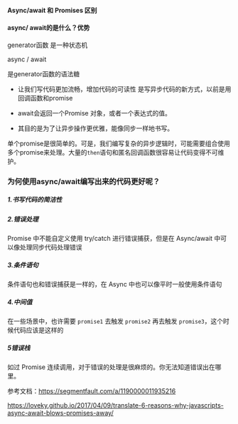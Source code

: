 #### Async/await 和 Promises 区别



#### async/ await的是什么？优势

generator函数 是一种状态机

async / await 

是generator函数的语法糖 

- 让我们写代码更加流畅，增加代码的可读性 是写异步代码的新方式，以前是用回调函数和promise 

- await会返回一个Promise 对象，或者一个表达式的值。

- 其目的是为了让异步操作更优雅，能像同步一样地书写。



单个promise是很简单的。可是，我们编写复杂的异步逻辑时，可能需要组合使用多个promise来处理。大量的`then`语句和匿名回调函数很容易让代码变得不可维护。

### 为何使用async/await编写出来的代码更好呢？

##### 1.书写代码的简洁性

##### 2.错误处理

Promise 中不能自定义使用 try/catch 进行错误捕获，但是在 Async/await 中可以像处理同步代码处理错误

##### 3.条件语句

条件语句也和错误捕获是一样的，在 Async 中也可以像平时一般使用条件语句

##### 4.中间值

在一些场景中，也许需要 `promise1` 去触发 `promise2` 再去触发 `promise3`，这个时候代码应该是这样的

##### 5错误栈

如过 Promise 连续调用，对于错误的处理是很麻烦的。你无法知道错误出在哪里。





参考文档：https://segmentfault.com/a/1190000011935216

https://loveky.github.io/2017/04/09/translate-6-reasons-why-javascripts-async-await-blows-promises-away/